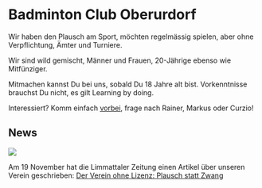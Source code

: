 # Badminton Club Oberurdorf

Wir haben den Plausch am Sport, möchten regelmässig spielen, aber ohne Verpflichtung, Ämter und Turniere.

Wir sind wild gemischt, Männer und Frauen, 20-Jährige ebenso wie Mitfünziger. 

Mitmachen kannst Du bei uns, sobald Du 18 Jahre alt bist. Vorkenntnisse brauchst Du nicht, es gilt Learning by doing.

Interessiert? Komm einfach [vorbei](spielort), frage nach Rainer, Markus oder Curzio!

## News

[![](/page/images/limmattaler-20151119-bc-oberurdorf.png)](http://www.limmattalerzeitung.ch/limmattal/region-limmattal/der-verein-ohne-lizenz-plausch-statt-zwang-129743735)

Am 19 November hat die Limmattaler Zeitung einen Artikel über unseren Verein geschrieben: [Der Verein ohne Lizenz: Plausch statt Zwang](http://www.limmattalerzeitung.ch/limmattal/region-limmattal/der-verein-ohne-lizenz-plausch-statt-zwang-129743735)

 

